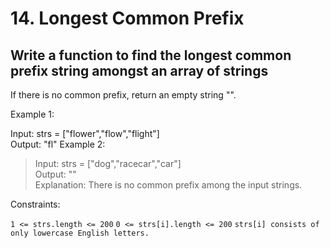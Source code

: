 # 14. Longest Common Prefix

## Write a function to find the longest common prefix string amongst an array of strings

If there is no common prefix, return an empty string "".

Example 1:

Input: strs = ["flower","flow","flight"]\
Output: "fl"
Example 2:

> Input: strs = ["dog","racecar","car"]\
> Output: ""\
> Explanation: There is no common prefix among the input strings.

Constraints:

`1 <= strs.length <= 200`
`0 <= strs[i].length <= 200`
`strs[i] consists of only lowercase English letters.`

